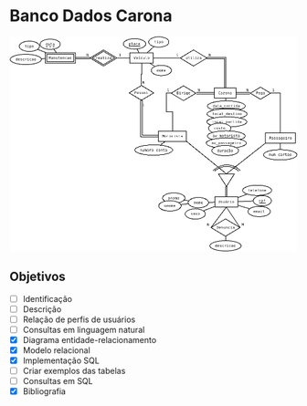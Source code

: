 # Banco Dados Carona

![Modelo Entidade Relacionamento do Banco](./ER/caroneiro.png)


## Objetivos
- [ ] Identificação
- [ ] Descrição
- [ ] Relação de perfis de usuários 
- [ ] Consultas em linguagem natural
- [x] Diagrama entidade-relacionamento
- [x] Modelo relacional
- [x] Implementação SQL
- [ ] Criar exemplos das tabelas
- [ ] Consultas em SQL
- [x] Bibliografia
